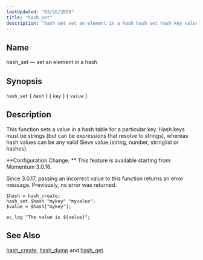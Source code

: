 ```yaml
---
lastUpdated: "03/26/2020"
title: "hash_set"
description: "hash set set an element in a hash hash set hash key value This function sets a value in a hash table for a particular key Hash keys must be strings but can be expressions that resolve to strings whereas hash values can be any valid Sieve value string number..."
---
```


<a name="sieve.ref.hash_set"></a> 
## Name

hash_set — set an element in a hash

## Synopsis

`hash_set` { *`hash`* } { *`key`* } { *`value`* }

<a name="idp30950080"></a> 
## Description

This function sets a value in a hash table for a particular key. Hash keys must be strings (but can be expressions that resolve to strings), whereas hash values can be any valid Sieve value (string, number, stringlist or hashes).

**Configuration Change. ** This feature is available starting from Momentum 3.0.16.

Since 3.0.17, passing an incorrect value to this function returns an error message. Previously, no error was returned.

<a name="example.set"></a> 


```
$hash = hash_create;
hash_set $hash "mykey" "myvalue";
$value = $hash["mykey"];

ec_log "The value is ${value}";
```

<a name="idp30958576"></a> 
## See Also

[hash_create](/momentum/3/3-reference/sieve-ref-hash-create), [hash_dump](/momentum/3/3-reference/sieve-ref-hash-dump) and [hash_get](/momentum/3/3-reference/sieve-ref-hash-get).